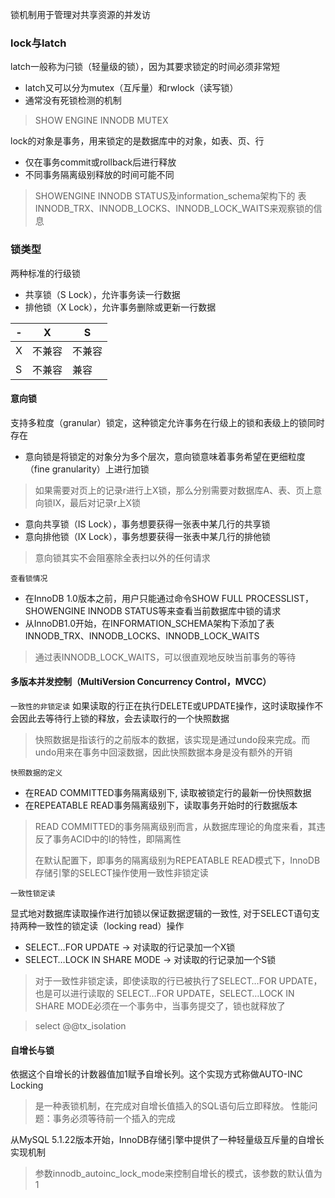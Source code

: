 锁机制用于管理对共享资源的并发访

### lock与latch
latch一般称为闩锁（轻量级的锁），因为其要求锁定的时间必须非常短
- latch又可以分为mutex（互斥量）和rwlock（读写锁）
- 通常没有死锁检测的机制

> SHOW ENGINE INNODB MUTEX

lock的对象是事务，用来锁定的是数据库中的对象，如表、页、行
- 仅在事务commit或rollback后进行释放
- 不同事务隔离级别释放的时间可能不同

> SHOWENGINE INNODB STATUS及information_schema架构下的
> 表INNODB_TRX、INNODB_LOCKS、INNODB_LOCK_WAITS来观察锁的信息

### 锁类型
两种标准的行级锁
- 共享锁（S Lock），允许事务读一行数据
- 排他锁（X Lock），允许事务删除或更新一行数据

|-|X|S|
|---|---|---|
|X|不兼容|不兼容|
|S|不兼容|兼容|

#### 意向锁
支持多粒度（granular）锁定，这种锁定允许事务在行级上的锁和表级上的锁同时存在
- 意向锁是将锁定的对象分为多个层次，意向锁意味着事务希望在更细粒度（fine granularity）上进行加锁

> 如果需要对页上的记录r进行上X锁，那么分别需要对数据库A、表、页上意向锁IX，最后对记录r上X锁

- 意向共享锁（IS Lock），事务想要获得一张表中某几行的共享锁
- 意向排他锁（IX Lock），事务想要获得一张表中某几行的排他锁

> 意向锁其实不会阻塞除全表扫以外的任何请求

`查看锁情况`
- 在InnoDB 1.0版本之前，用户只能通过命令SHOW FULL PROCESSLIST，SHOWENGINE INNODB STATUS等来查看当前数据库中锁的请求
- 从InnoDB1.0开始，在INFORMATION_SCHEMA架构下添加了表INNODB_TRX、INNODB_LOCKS、INNODB_LOCK_WAITS

> 通过表INNODB_LOCK_WAITS，可以很直观地反映当前事务的等待

#### 多版本并发控制（MultiVersion Concurrency Control，MVCC）

`一致性的非锁定读`
如果读取的行正在执行DELETE或UPDATE操作，这时读取操作不会因此去等待行上锁的释放，会去读取行的一个快照数据
> 快照数据是指该行的之前版本的数据，该实现是通过undo段来完成。而undo用来在事务中回滚数据，因此快照数据本身是没有额外的开销

`快照数据的定义`
- 在READ COMMITTED事务隔离级别下, 读取被锁定行的最新一份快照数据
- 在REPEATABLE READ事务隔离级别下，读取事务开始时的行数据版本

> READ COMMITTED的事务隔离级别而言，从数据库理论的角度来看，其违反了事务ACID中的I的特性，即隔离性
>
> 在默认配置下，即事务的隔离级别为REPEATABLE READ模式下，InnoDB存储引擎的SELECT操作使用一致性非锁定读

`一致性锁定读`

显式地对数据库读取操作进行加锁以保证数据逻辑的一致性, 对于SELECT语句支持两种一致性的锁定读（locking read）操作
- SELECT…FOR UPDATE -> 对读取的行记录加一个X锁
- SELECT…LOCK IN SHARE MODE -> 对读取的行记录加一个S锁

> 对于一致性非锁定读，即使读取的行已被执行了SELECT…FOR UPDATE，也是可以进行读取的
> SELECT…FOR UPDATE，SELECT…LOCK IN SHARE MODE必须在一个事务中，当事务提交了，锁也就释放了

> select @@tx_isolation

#### 自增长与锁
依据这个自增长的计数器值加1赋予自增长列。这个实现方式称做AUTO-INC Locking
> 是一种表锁机制，在完成对自增长值插入的SQL语句后立即释放。
> 性能问题：事务必须等待前一个插入的完成

从MySQL 5.1.22版本开始，InnoDB存储引擎中提供了一种轻量级互斥量的自增长实现机制
> 参数innodb_autoinc_lock_mode来控制自增长的模式，该参数的默认值为1

